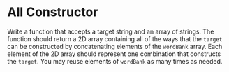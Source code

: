 # All Constructor
Write a function that accepts a target string and an array of strings. The function should return a 2D array containing all of the ways that the `target` can be constructed by concatenating elements of the `wordBank` array. Each element of the 2D array should represent one combination that constructs the `target`. You may reuse elements of `wordBank` as many times as needed.


